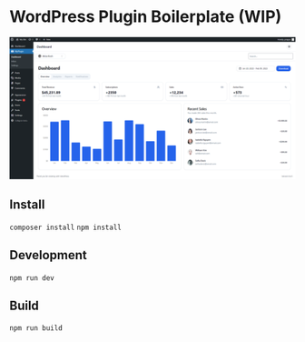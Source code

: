 # WordPress Plugin Boilerplate (WIP)
<img src="assets/images/dashboard-light.png" />

## Install
`composer install`
`npm install`

## Development
`npm run dev`

## Build
`npm run build`